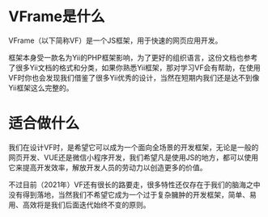 # VFrame是什么
VFrame（以下简称VF）是一个JS框架，用于快速的网页应用开发。

框架本身受一款名为Yii的PHP框架影响，为了更好的组织语言，这份文档也参考了很多Yii文档的格式和分类，如果你熟悉Yii框架，那对学习VF会有帮助，在使用VF时你也会发现我们借鉴了很多Yii优秀的设计，当然在短期内我们还是达不到像Yii框架这么完整的。

# 适合做什么
我们在设计VF时，是希望它可以成为一个面向全场景的开发框架，无论是一般的网页开发、VUE还是微信小程序开发，我们希望凡是使用JS的地方，都可以使用它来提高开发效率，解放开发人员的劳动力以创造更多的价值。

不过目前（2021年）VF还有很长的路要走，很多特性还仅存在于我们的脑海之中没有得到落地，当然我们不希望它成为一个过于复杂臃肿的开发框架，简单、易用、高效将是我们后面迭代始终不变的原则。
